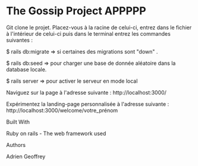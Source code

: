 # The Gossip Project APPPPP

Git clone le projet. Placez-vous à la racine de celui-ci, entrez dans le fichier à l'intérieur de celui-ci puis dans le terminal entrez les commandes suivantes :

$ rails db:migrate => si certaines des migrations sont "down" .

$ rails db:seed => pour charger une base de donnée aléatoire dans la database locale.

$ rails server => pour activer le serveur en mode local

Naviguez sur la page à l'adresse suivante : http://localhost:3000/

Expérimentez la landing-page personnalisée à l'adresse suivante : http://localhost:3000/welcome/votre_prénom

Built With

Ruby on rails - The web framework used

Authors

Adrien 
Geoffrey 
